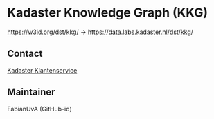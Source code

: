 # Kadaster Knowledge Graph (KKG)
https://w3id.org/dst/kkg/ -> https://data.labs.kadaster.nl/dst/kkg/

## Contact
[Kadaster Klantenservice](mailto:kcc@kadaster.nl)

## Maintainer
FabianUvA (GitHub-id)
